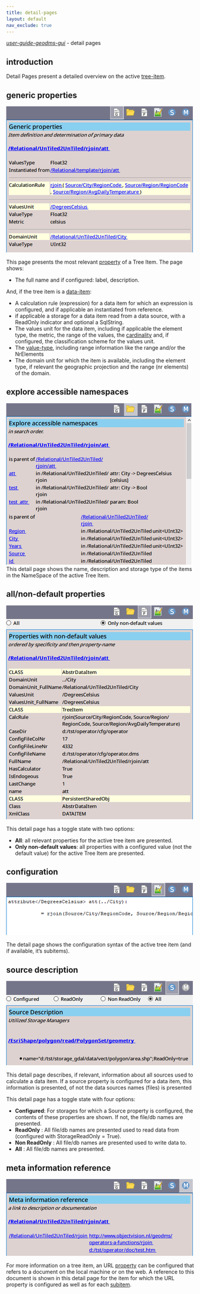 ```yaml
---
title: detail-pages
layout: default
nav_exclude: true
---
```

_[user-guide-geodms-gui](user-guide-geodms-gui)_ - detail pages

## introduction
Detail Pages present a detailed overview on the active [tree-item](tree-item). 

## generic properties
![](../assets/img/GUI/detail_page_generic.png)

This page presents the most relevant [property](property) of a Tree Item. The page shows:
- The full name and if configured: label, description.

And, if the tree item is a [data-item](data-item): 
- A calculation rule (expression) for a data item for which an expression is configured, and if applicable an instantiated from reference. 
- if applicable a storage for a data item read from a data source, with a ReadOnly indicator and optional a SqlString.
- The values unit for the data item, including if applicable the element type, the metric, the range of the values, the [cardinality](cardinality) and, if configured, the classification scheme for the values unit. 
- The [value-type](value-type), including range information like the range and/or the NrElements 
- The domain unit for which the item is available, including the element type, if relevant the geographic projection and the range (nr elements) of the domain.

## explore accessible namespaces 
![](../assets/img/GUI/detail_page_explore.png)<br>
This detail page shows the name, description and storage type of the items in the NameSpace of the active Tree Item.

## all/non-default properties 
![](../assets/img/GUI/detail_page_properties.png)

This detail page has a toggle state with two options:
- **All**: all relevant properties for the active tree item are presented.
- **Only non-default values**: all properties with a configured value (not the default value) for the active Tree Item are presented.

## configuration
![](../assets/img/GUI/detail_page_configuration.png)

The detail page shows the configuration syntax of the active tree item (and if available, it’s subitems).

## source description 
![](../assets/img/GUI/detail_page_source.png)

This detail page describes, if relevant, information about all sources used to calculate a data item. If a source property is configured for a data item, this information is presented, of not the data sources names (files) is presented

This detail page has a toggle state with four options:
- **Configured**: For storages for which a Source property is configured, the contents of these properties are shown. If not, the file/db names are presented.
- **ReadOnly** : All file/db names are presented used to read data from (configured with StorageReadOnly = True).
- **Non ReadOnly** : All file/db names are presented used to write data to. 
- **All** : All file/db names are presented.

## meta information reference 
![](../assets/img/GUI/detail_page_meta.png)

For more information on a tree item, an URL [property](property) can be configured that refers to a document on the local machine or on the web. A reference to this document is shown in this detail page for the item for which the URL property is configured as well as for each [subitem](subitem).

 